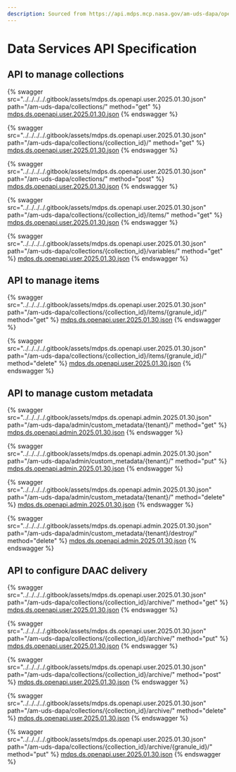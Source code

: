 ```yaml
---
description: Sourced from https://api.mdps.mcp.nasa.gov/am-uds-dapa/openapi/
---
```


# Data Services API Specification

## API to manage collections

{% swagger src="../../../../.gitbook/assets/mdps.ds.openapi.user.2025.01.30.json" path="/am-uds-dapa/collections/" method="get" %}
[mdps.ds.openapi.user.2025.01.30.json](../../../../.gitbook/assets/mdps.ds.openapi.user.2025.01.30.json)
{% endswagger %}

{% swagger src="../../../../.gitbook/assets/mdps.ds.openapi.user.2025.01.30.json" path="/am-uds-dapa/collections/{collection_id}/" method="get" %}
[mdps.ds.openapi.user.2025.01.30.json](../../../../.gitbook/assets/mdps.ds.openapi.user.2025.01.30.json)
{% endswagger %}

{% swagger src="../../../../.gitbook/assets/mdps.ds.openapi.user.2025.01.30.json" path="/am-uds-dapa/collections/" method="post" %}
[mdps.ds.openapi.user.2025.01.30.json](../../../../.gitbook/assets/mdps.ds.openapi.user.2025.01.30.json)
{% endswagger %}

{% swagger src="../../../../.gitbook/assets/mdps.ds.openapi.user.2025.01.30.json" path="/am-uds-dapa/collections/{collection_id}/items/" method="get" %}
[mdps.ds.openapi.user.2025.01.30.json](../../../../.gitbook/assets/mdps.ds.openapi.user.2025.01.30.json)
{% endswagger %}

{% swagger src="../../../../.gitbook/assets/mdps.ds.openapi.user.2025.01.30.json" path="/am-uds-dapa/collections/{collection_id}/variables/" method="get" %}
[mdps.ds.openapi.user.2025.01.30.json](../../../../.gitbook/assets/mdps.ds.openapi.user.2025.01.30.json)
{% endswagger %}



## API to manage items&#x20;

{% swagger src="../../../../.gitbook/assets/mdps.ds.openapi.user.2025.01.30.json" path="/am-uds-dapa/collections/{collection_id}/items/{granule_id}/" method="get" %}
[mdps.ds.openapi.user.2025.01.30.json](../../../../.gitbook/assets/mdps.ds.openapi.user.2025.01.30.json)
{% endswagger %}

{% swagger src="../../../../.gitbook/assets/mdps.ds.openapi.user.2025.01.30.json" path="/am-uds-dapa/collections/{collection_id}/items/{granule_id}/" method="delete" %}
[mdps.ds.openapi.user.2025.01.30.json](../../../../.gitbook/assets/mdps.ds.openapi.user.2025.01.30.json)
{% endswagger %}

## API to manage custom metadata

{% swagger src="../../../../.gitbook/assets/mdps.ds.openapi.admin.2025.01.30.json" path="/am-uds-dapa/admin/custom_metadata/{tenant}/" method="get" %}
[mdps.ds.openapi.admin.2025.01.30.json](../../../../.gitbook/assets/mdps.ds.openapi.admin.2025.01.30.json)
{% endswagger %}

{% swagger src="../../../../.gitbook/assets/mdps.ds.openapi.admin.2025.01.30.json" path="/am-uds-dapa/admin/custom_metadata/{tenant}/" method="put" %}
[mdps.ds.openapi.admin.2025.01.30.json](../../../../.gitbook/assets/mdps.ds.openapi.admin.2025.01.30.json)
{% endswagger %}

{% swagger src="../../../../.gitbook/assets/mdps.ds.openapi.admin.2025.01.30.json" path="/am-uds-dapa/admin/custom_metadata/{tenant}/" method="delete" %}
[mdps.ds.openapi.admin.2025.01.30.json](../../../../.gitbook/assets/mdps.ds.openapi.admin.2025.01.30.json)
{% endswagger %}

{% swagger src="../../../../.gitbook/assets/mdps.ds.openapi.admin.2025.01.30.json" path="/am-uds-dapa/admin/custom_metadata/{tenant}/destroy/" method="delete" %}
[mdps.ds.openapi.admin.2025.01.30.json](../../../../.gitbook/assets/mdps.ds.openapi.admin.2025.01.30.json)
{% endswagger %}

## API to configure DAAC delivery&#x20;

{% swagger src="../../../../.gitbook/assets/mdps.ds.openapi.user.2025.01.30.json" path="/am-uds-dapa/collections/{collection_id}/archive/" method="get" %}
[mdps.ds.openapi.user.2025.01.30.json](../../../../.gitbook/assets/mdps.ds.openapi.user.2025.01.30.json)
{% endswagger %}

{% swagger src="../../../../.gitbook/assets/mdps.ds.openapi.user.2025.01.30.json" path="/am-uds-dapa/collections/{collection_id}/archive/" method="put" %}
[mdps.ds.openapi.user.2025.01.30.json](../../../../.gitbook/assets/mdps.ds.openapi.user.2025.01.30.json)
{% endswagger %}

{% swagger src="../../../../.gitbook/assets/mdps.ds.openapi.user.2025.01.30.json" path="/am-uds-dapa/collections/{collection_id}/archive/" method="post" %}
[mdps.ds.openapi.user.2025.01.30.json](../../../../.gitbook/assets/mdps.ds.openapi.user.2025.01.30.json)
{% endswagger %}

{% swagger src="../../../../.gitbook/assets/mdps.ds.openapi.user.2025.01.30.json" path="/am-uds-dapa/collections/{collection_id}/archive/" method="delete" %}
[mdps.ds.openapi.user.2025.01.30.json](../../../../.gitbook/assets/mdps.ds.openapi.user.2025.01.30.json)
{% endswagger %}

{% swagger src="../../../../.gitbook/assets/mdps.ds.openapi.user.2025.01.30.json" path="/am-uds-dapa/collections/{collection_id}/archive/{granule_id}/" method="put" %}
[mdps.ds.openapi.user.2025.01.30.json](../../../../.gitbook/assets/mdps.ds.openapi.user.2025.01.30.json)
{% endswagger %}
